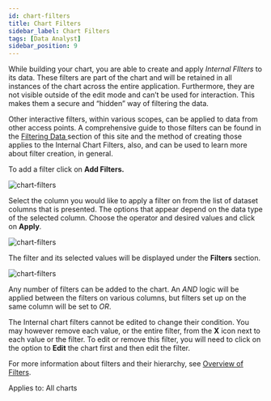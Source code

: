 ```yaml
---
id: chart-filters
title: Chart Filters
sidebar_label: Chart Filters
tags: [Data Analyst]
sidebar_position: 9
---
```


<div style={{textAlign: "justify"}}>

While building your chart, you are able to create and apply *Internal FIlters* to its data. These filters are part of the chart and will be retained in all instances of the chart across the entire application. Furthermore, they are not visible outside of the edit mode and can’t be used for interaction. This makes them a secure and “hidden” way of filtering the data. 

Other interactive filters, within various scopes, can be applied to data from other access points. A comprehensive guide to those filters can be found in the <a href="" target="_blank">Filtering Data </a>section of this site and the method of creating those applies to the Internal Chart Filters, also, and can be used to learn more about filter creation, in general.

To add a filter click on **Add Filters.**

![chart-filters](https://s3.amazonaws.com/cdn.qrvey.com/documentation_assets/ui-docs/dataviews/chart-builder/chart-configuration/filters/filter1.png#thumbnail-20)


Select the column you would like to apply a filter on from the list of dataset columns that is presented. The options that appear depend on the data type of the selected column. Choose the operator and desired values and click on **Apply**. 

![chart-filters](https://s3.amazonaws.com/cdn.qrvey.com/documentation_assets/ui-docs/dataviews/chart-builder/chart-configuration/filters/filter2.png#thumbnail-40)


The filter and its selected values will be displayed under the **Filters** section. 

![chart-filters](https://s3.amazonaws.com/cdn.qrvey.com/documentation_assets/ui-docs/dataviews/chart-builder/chart-configuration/filters/filter3.png#thumbnail-40)


Any number of filters can be added to the chart. An *AND* logic will be applied between the filters on various columns, but filters set up on the same column will be set to *OR*.

The Internal chart filters cannot be edited to change their condition. You may however remove each value, or the entire filter, from the **X** icon next to each value or the filter. To edit or remove this filter, you will need to click on the option to **Edit** the chart first and then edit the filter.

For more information about filters and their hierarchy, see [Overview of Filters](../../08-Filtering%20Data/overview-of-filters.md).

Applies to: All charts


</div>